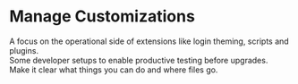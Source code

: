 # Manage Customizations

A focus on the operational side of extensions like login theming, scripts and plugins.\
Some developer setups to enable productive testing before upgrades.\
Make it clear what things you can do and where files go.

